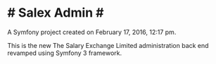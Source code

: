 **# Salex Admin #**
===================

A Symfony project created on February 17, 2016, 12:17 pm.

This is the new The Salary Exchange Limited administration back end revamped using Symfony 3 framework.